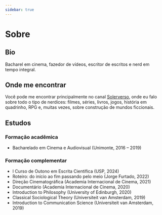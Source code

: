 ```yaml
---
sidebar: true
---
```


# Sobre

## Bio
Bacharel em cinema, fazedor de vídeos, escritor de escritos e nerd em tempo integral.

## Onde me encontrar
Você pode me encontrar principalmente no canal [Solerverso](https://www.youtube.com/@solerverso), onde eu falo sobre todo o tipo de nerdices: filmes, séries, livros, jogos, história em quadrinho, RPG e, muitas vezes, sobre construção de mundos ficcionais.

## Estudos

### Formação acadêmica
- Bacharelado em Cinema e Audiovisual (Unimonte, 2016 – 2019)

### Formação complementar
- I Curso de Outono em Escrita Científica (USP, 2024)
- Roteiro: do início ao fim passando pelo meio (Jorge Furtado, 2022)
- Direção Cinematográfica (Academia Internacional de Cinema, 2021)
- Documentário (Academia Internacional de Cinema, 2020)
- Introduction to Philosophy (University of Edinburgh, 2020)
- Classical Sociological Theory (Universiteit van Amsterdam, 2019)
- Introduction to Communication Science (Universiteit van Amsterdam, 2019)
